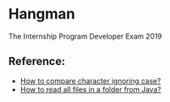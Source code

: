 # Hangman 
The Internship Program Developer Exam 2019
## Reference:
- [How to compare character ignoring case?](https://www.dreamincode.net/forums/topic/149040-ignore-case-sensitivity-in-characters/)
- [How to read all files in a folder from Java?](https://stackoverflow.com/questions/1844688/how-to-read-all-files-in-a-folder-from-java)
